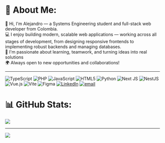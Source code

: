 # 💫 About Me:
👋 Hi, I'm Alejandro — a Systems Engineering student and full-stack web developer from Colombia.<br>💻 I enjoy building modern, scalable web applications — working across all stages of development, from designing responsive frontends to implementing robust backends and managing databases.<br>🚀 I'm passionate about learning, teamwork, and turning ideas into real solutions<br>🌍 Always open to new opportunities and collaborations!

---
![TypeScript](https://img.shields.io/badge/typescript-%23007ACC.svg?style=flat&logo=typescript&logoColor=white) ![PHP](https://img.shields.io/badge/php-%23777BB4.svg?style=flat&logo=php&logoColor=white) ![JavaScript](https://img.shields.io/badge/javascript-%23323330.svg?style=flat&logo=javascript&logoColor=%23F7DF1E) ![HTML5](https://img.shields.io/badge/html5-%23E34F26.svg?style=flat&logo=html5&logoColor=white) ![Python](https://img.shields.io/badge/python-3670A0?style=flat&logo=python&logoColor=ffdd54) ![Next JS](https://img.shields.io/badge/Next-black?style=flat&logo=next.js&logoColor=white) ![NestJS](https://img.shields.io/badge/nestjs-%23E0234E.svg?style=flat&logo=nestjs&logoColor=white) ![Vue.js](https://img.shields.io/badge/vue.js-%2335495e.svg?style=flat&logo=vuedotjs&logoColor=%234FC08D) ![Vite](https://img.shields.io/badge/vite-%23646CFF.svg?style=flat&logo=vite&logoColor=white) ![Figma](https://img.shields.io/badge/figma-%23F24E1E.svg?style=flat&logo=figma&logoColor=white)
[![LinkedIn](https://img.shields.io/badge/LinkedIn-%230077B5.svg?logo=linkedin&logoColor=white)](https://linkedin.com/in/moalejandro) [![email](https://img.shields.io/badge/Email-D14836?logo=gmail&logoColor=white)](mailto:alejandromogil@gmail.com) 

# 📊 GitHub Stats:
![](https://github-readme-stats.vercel.app/api/top-langs/?username=amg1114&theme=transparent&hide_border=false&include_all_commits=true&count_private=true&layout=compact)

---
[![](https://visitcount.itsvg.in/api?id=amg1114&icon=0&color=0)](https://visitcount.itsvg.in)

<!-- Proudly created with GPRM ( https://gprm.itsvg.in ) -->
